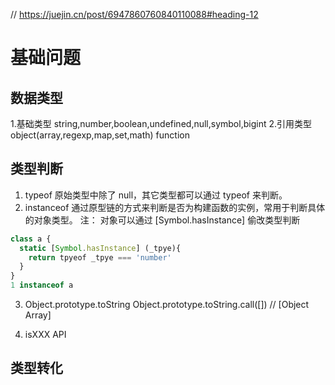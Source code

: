 // https://juejin.cn/post/6947860760840110088#heading-12

# 基础问题

## 数据类型
1.基础类型 string,number,boolean,undefined,null,symbol,bigint
2.引用类型 object(array,regexp,map,set,math)  function

## 类型判断
1. typeof 原始类型中除了 null，其它类型都可以通过 typeof 来判断。
2. instanceof 通过原型链的方式来判断是否为构建函数的实例，常用于判断具体的对象类型。
注：
对象可以通过 [Symbol.hasInstance] 偷改类型判断
```javascript
class a {
  static [Symbol.hasInstance] (_tpye){
    return tpyeof _tpye === 'number'
  }
}
1 instanceof a
```

3. Object.prototype.toString
Object.prototype.toString.call([])  // [Object Array]

4. isXXX API

## 类型转化